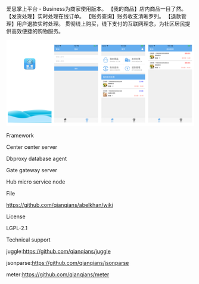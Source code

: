 爱思掌上平台 - Business为商家使用版本。
【我的商品】店内商品一目了然。
【发货处理】实时处理在线订单。
【账务查询】账务收支清晰罗列。
【退款管理】用户退款实时处理。
贯彻线上购买，线下支付的互联网理念，为社区居民提供高效便捷的购物服务。

![image](https://github.com/qwrkj/aisi_business/blob/master/app_business.png)

Framework

Center center server

Dbproxy database agent

Gate gateway server

Hub micro service node

File

https://github.com/qianqians/abelkhan/wiki

License

LGPL-2.1

Technical support

juggle:https://github.com/qianqians/juggle

jsonparse:https://github.com/qianqians/jsonparse

meter:https://github.com/qianqians/meter

